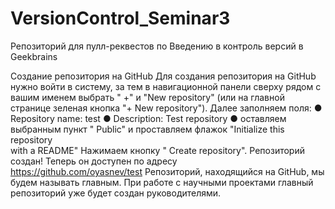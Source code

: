 # VersionControl_Seminar3
Репозиторий для пулл-реквестов по Введению в контроль версий в Geekbrains

Создание репозитория на GitHub 
Для создания репозитория на GitHub нужно войти в систему, за                         тем в навигационной
панели сверху рядом с вашим именем выбрать "                   +" и "New repository" (или на главной        
странице зеленая кнопка "+ New repository"). Далее заполняем поля: 
● Repository name: test 
● Description: Test repository 
● оставляем выбранным пункт "               Public" и проставляем флажок "Initialize this repository      
with a README" 
Нажимаем кнопку "     Create repository". Репозиторий создан! Теперь он доступен по адресу                
https://github.com/oyasnev/test 
Репозиторий, находящийся на GitHub, мы будем называть                       главным. При работе с
научными проектами главный репозиторий уже будет создан руководителями. 